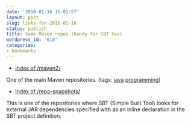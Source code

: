 ```yaml
---
date: '2010-01-16 15:01:57'
layout: post
slug: links-for-2010-01-16
status: publish
title: Some Maven repos (handy for SBT too)
wordpress_id: '618'
categories:
- bookmarks
---
```


  * [Index of /maven2/](http://repo2.maven.org/maven2/)


One of the main Maven repositories. (tags: [java](http://delicious.com/eob/java) [programming](http://delicious.com/eob/programming))


  * [Index of /repo-snapshots/](http://scala-tools.org/repo-snapshots/)


This is one of the repositories where SBT (Simple Built Tool) looks for external JAR dependencies specified with as an inline declaration in the SBT project definition.



